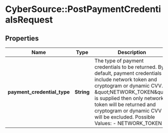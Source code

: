 # CyberSource::PostPaymentCredentialsRequest

## Properties
Name | Type | Description | Notes
------------ | ------------- | ------------- | -------------
**payment_credential_type** | **String** | The type of payment credentials to be returned. By default, payment credentials include network token and cryptogram or dynamic CVV. If \&quot;NETWORK_TOKEN\&quot; is supplied then only network token will be returned and cryptogram or dynamic CVV will be excluded.   Possible Values:   - NETWORK_TOKEN  | [optional] 


